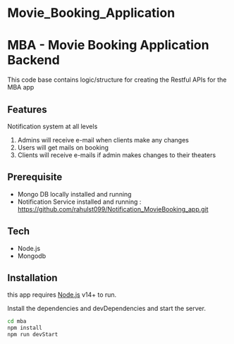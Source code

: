 # Movie_Booking_Application

# MBA - Movie Booking Application  Backend 


This code base contains logic/structure  for creating the Restful APIs for the MBA app
## Features
Notification system at all levels
1. Admins will receive e-mail when clients make any changes
2. Users will get mails on booking
3. Clients will receive e-mails if admin makes changes to their theaters


## Prerequisite

- Mongo DB locally installed and running
- Notification Service installed and running : https://github.com/rahulst099/Notification_MovieBooking_app.git
## Tech
- Node.js
- Mongodb


## Installation

this app requires [Node.js](https://nodejs.org/) v14+ to run.

Install the dependencies and devDependencies and start the server.

```sh
cd mba
npm install
npm run devStart
```
